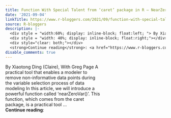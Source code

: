 ```yaml
---
title: Function With Special Talent from ‘caret’ package in R — NearZeroVar()
date: '2021-09-04'
linkTitle: https://www.r-bloggers.com/2021/09/function-with-special-talent-from-caret-package-in-r-nearzerovar/
source: R-bloggers
description: |-
  <div style = "width:60%; display: inline-block; float:left; "> By Xiaotong Ding (Claire), With Greg Page A practical tool that enables a modeler to remove non-informative data points during the variable selection process of data modeling In this article, we will introduce a powerful function called ‘nearZeroVar()’. This function, which comes from the caret package, is a practical tool ...</div>
  <div style = "width: 40%; display: inline-block; float:right;"></div>
  <div style="clear: both;"></div>
  <strong>Continue reading</strong>: <a href="https://www.r-bloggers.com/2021/09/function-with-special- ...
disable_comments: true
---
```

<div style = "width:60%; display: inline-block; float:left; "> By Xiaotong Ding (Claire), With Greg Page A practical tool that enables a modeler to remove non-informative data points during the variable selection process of data modeling In this article, we will introduce a powerful function called ‘nearZeroVar()’. This function, which comes from the caret package, is a practical tool ...</div>
<div style = "width: 40%; display: inline-block; float:right;"></div>
<div style="clear: both;"></div>
<strong>Continue reading</strong>: <a href="https://www.r-bloggers.com/2021/09/function-with-special- ...